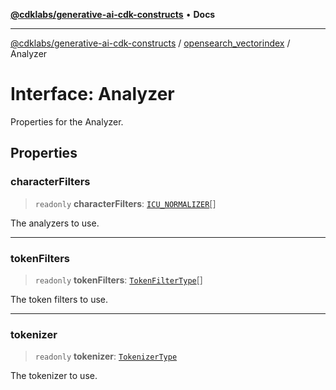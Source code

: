[**@cdklabs/generative-ai-cdk-constructs**](../../../README.md) • **Docs**

***

[@cdklabs/generative-ai-cdk-constructs](../../../README.md) / [opensearch\_vectorindex](../README.md) / Analyzer

# Interface: Analyzer

Properties for the Analyzer.

## Properties

### characterFilters

> `readonly` **characterFilters**: [`ICU_NORMALIZER`](../../opensearchserverless/enumerations/CharacterFilterType.md#icu_normalizer)[]

The analyzers to use.

***

### tokenFilters

> `readonly` **tokenFilters**: [`TokenFilterType`](../../opensearchserverless/enumerations/TokenFilterType.md)[]

The token filters to use.

***

### tokenizer

> `readonly` **tokenizer**: [`TokenizerType`](../../opensearchserverless/enumerations/TokenizerType.md)

The tokenizer to use.
